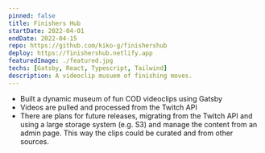 ```yaml
---
pinned: false
title: Finishers Hub
startDate: 2022-04-01
endDate: 2022-04-15
repo: https://github.com/kiko-g/finishershub
deploy: https://finishershub.netlify.app
featuredImage: ./featured.jpg
techs: [Gatsby, React, Typescript, Tailwind]
description: A videoclip musuem of finishing moves.
---
```


- Built a dynamic museum of fun COD videoclips using Gatsby
- Videos are pulled and processed from the Twitch API
- There are plans for future releases, migrating from the Twitch API and using a large storage system (e.g. S3) and manage the content from an admin page. This way the clips could be curated and from other sources.
